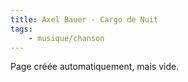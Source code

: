 ```yaml
---
title: Axel Bauer - Cargo de Nuit
tags:
    - musique/chanson
---
```


Page créée automatiquement, mais vide.

